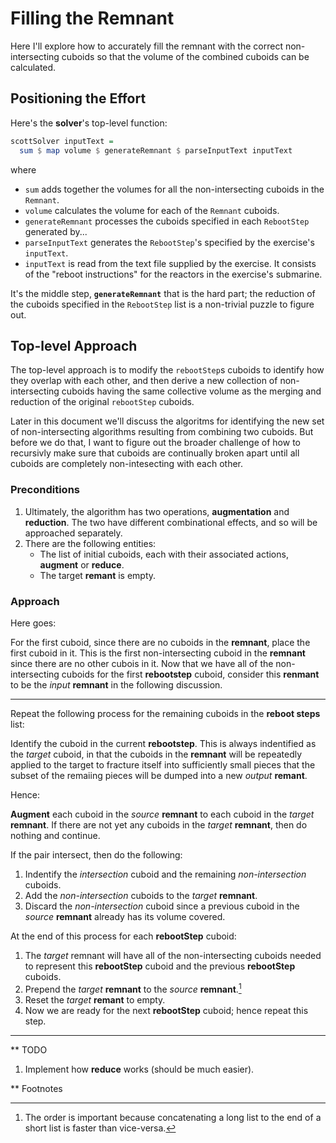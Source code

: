 # Filling the Remnant

Here I'll explore how to accurately fill the remnant with the correct non-intersecting cuboids so that the volume of the combined cuboids can be calculated.

## Positioning the Effort

Here's the **solver**'s top-level function:

```haskell
scottSolver inputText =
  sum $ map volume $ generateRemnant $ parseInputText inputText
```

where

* `sum` adds together the volumes for all the non-intersecting cuboids in the `Remnant`.
* `volume` calculates the volume for each of the `Remnant` cuboids.
* `generateRemnant` processes the cuboids specified in each `RebootStep` generated by...
* `parseInputText` generates the `RebootStep`'s specified by the exercise's `inputText`.
* `inputText` is read from the text file supplied by the exercise. It consists of the "reboot instructions" for the reactors in the exercise's submarine.

It's the middle step, **`generateRemnant`** that is the hard part; the reduction of the cuboids specified in the `RebootStep` list is a non-trivial puzzle to figure out.

## Top-level Approach

The top-level approach is to modify the `rebootStep`s cuboids to identify how they overlap with each other, and then derive a new collection of non-intersecting cuboids having the same collective volume as the merging and reduction of the original `rebootStep` cuboids.

Later in this document we'll discuss the algoritms for identifying the new set of non-intersecting algorithms resulting from combining two cuboids.  But before we do that, I want to figure out the broader challenge of how to recursivly make sure that cuboids are continually broken apart until all cuboids are completely non-intesecting with each other.

### Preconditions

1. Ultimately, the algorithm has two operations, **augmentation** and **reduction**.  The two have different combinational effects, and so will be approached separately.
1. There are the following entities:
    * The list of initial cuboids, each with their associated actions, **augment** or **reduce**.
    * The target **remant** is empty.

### Approach

Here goes:

For the first cuboid, since there are no cuboids in the **remnant**, place the first cuboid in it.  This is the first non-intersecting cuboid in the **remnant** since there are no other cubois in it.  Now that we have all of the non-intersecting cuboids for the first **rebootstep** cuboid, consider this **renmant** to be the *input* **remnant** in the following discussion.

---

Repeat the following process for the remaining cuboids in the **reboot steps** list:

Identify the cuboid in the current **rebootstep**.  This is always indentified as the *target* cuboid, in that the cuboids in the **remnant** will be repeatedly applied to the target to fracture itself into sufficiently small pieces that the subset of the remaiing pieces will be dumped into a new *output* **remant**.

Hence:

**Augment** each cuboid in the *source* **remnant** to each cuboid in the *target* **remnant**.  If there are not yet any cuboids in the *target* **remnant**, then do nothing and continue.

If the pair intersect, then do the following:

1. Indentify the *intersection* cuboid and the remaining *non-intersection* cuboids.
1. Add the *non-intersection* cuboids to the *target* **remnant**.
1. Discard the *non-intersection* cuboid since a previous cuboid in the *source* **remnant** already has its volume covered.

At the end of this process for each **rebootStep** cuboid:

1. The *target* remnant will have all of the non-intersecting cuboids needed to represent this **rebootStep** cuboid and the previous **rebootStep** cuboids.
1. Prepend the *target* **remnant** to the *source* **remnant**.[^1]
1. Reset the *target* **remant** to empty.
1. Now we are ready for the next **rebootStep** cuboid; hence repeat this step.

---

** TODO

1. Implement how **reduce** works (should be much easier).

** Footnotes

[^1]: The order is important because concatenating a long list to the end of a short list is faster than vice-versa.
